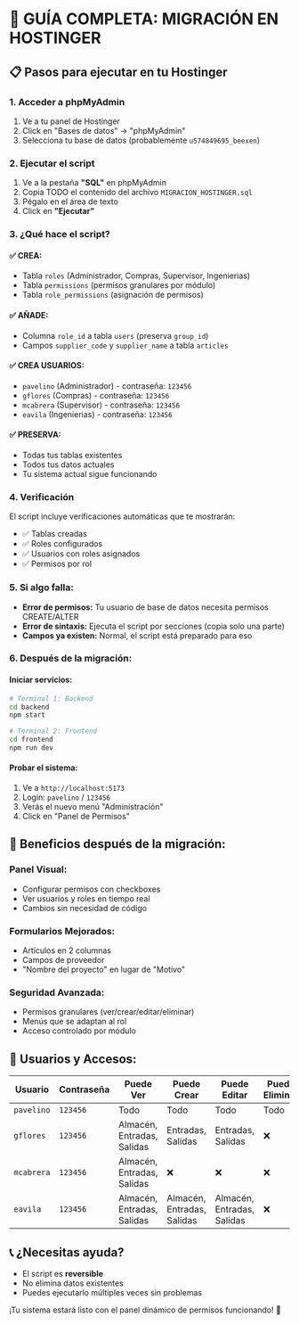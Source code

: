 # 🚀 GUÍA COMPLETA: MIGRACIÓN EN HOSTINGER

## 📋 **Pasos para ejecutar en tu Hostinger**

### 1. **Acceder a phpMyAdmin**
1. Ve a tu panel de Hostinger
2. Click en "Bases de datos" → "phpMyAdmin"
3. Selecciona tu base de datos (probablemente `u574849695_beexen`)

### 2. **Ejecutar el script**
1. Ve a la pestaña **"SQL"** en phpMyAdmin
2. Copia TODO el contenido del archivo `MIGRACION_HOSTINGER.sql`
3. Pégalo en el área de texto
4. Click en **"Ejecutar"**

### 3. **¿Qué hace el script?**

#### ✅ **CREA:**
- Tabla `roles` (Administrador, Compras, Supervisor, Ingenierias)
- Tabla `permissions` (permisos granulares por módulo)
- Tabla `role_permissions` (asignación de permisos)

#### ✅ **AÑADE:**
- Columna `role_id` a tabla `users` (preserva `group_id`)
- Campos `supplier_code` y `supplier_name` a tabla `articles`

#### ✅ **CREA USUARIOS:**
- `pavelino` (Administrador) - contraseña: `123456`
- `gflores` (Compras) - contraseña: `123456`
- `mcabrera` (Supervisor) - contraseña: `123456`
- `eavila` (Ingenierias) - contraseña: `123456`

#### ✅ **PRESERVA:**
- Todas tus tablas existentes
- Todos tus datos actuales
- Tu sistema actual sigue funcionando

### 4. **Verificación**
El script incluye verificaciones automáticas que te mostrarán:
- ✅ Tablas creadas
- ✅ Roles configurados
- ✅ Usuarios con roles asignados
- ✅ Permisos por rol

### 5. **Si algo falla:**
- **Error de permisos:** Tu usuario de base de datos necesita permisos CREATE/ALTER
- **Error de sintaxis:** Ejecuta el script por secciones (copia solo una parte)
- **Campos ya existen:** Normal, el script está preparado para eso

### 6. **Después de la migración:**

#### **Iniciar servicios:**
```bash
# Terminal 1: Backend
cd backend
npm start

# Terminal 2: Frontend  
cd frontend
npm run dev
```

#### **Probar el sistema:**
1. Ve a `http://localhost:5173`
2. Login: `pavelino` / `123456`
3. Verás el nuevo menú "Administración"
4. Click en "Panel de Permisos"

## 🎯 **Beneficios después de la migración:**

### **Panel Visual:**
- Configurar permisos con checkboxes
- Ver usuarios y roles en tiempo real
- Cambios sin necesidad de código

### **Formularios Mejorados:**
- Artículos en 2 columnas
- Campos de proveedor
- "Nombre del proyecto" en lugar de "Motivo"

### **Seguridad Avanzada:**
- Permisos granulares (ver/crear/editar/eliminar)
- Menús que se adaptan al rol
- Acceso controlado por módulo

## 🔐 **Usuarios y Accesos:**

| Usuario | Contraseña | Puede Ver | Puede Crear | Puede Editar | Puede Eliminar |
|---------|------------|-----------|-------------|--------------|----------------|
| `pavelino` | `123456` | Todo | Todo | Todo | Todo |
| `gflores` | `123456` | Almacén, Entradas, Salidas | Entradas, Salidas | Entradas, Salidas | ❌ |
| `mcabrera` | `123456` | Almacén, Entradas, Salidas | ❌ | ❌ | ❌ |
| `eavila` | `123456` | Almacén, Entradas, Salidas | Almacén, Entradas, Salidas | Almacén, Entradas, Salidas | ❌ |

## 📞 **¿Necesitas ayuda?**
- El script es **reversible**
- No elimina datos existentes
- Puedes ejecutarlo múltiples veces sin problemas

¡Tu sistema estará listo con el panel dinámico de permisos funcionando! 🎉
